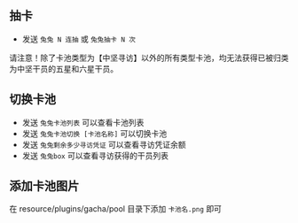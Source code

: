 ## 抽卡

- 发送 `兔兔 N 连抽` 或 `兔兔抽卡 N 次`

请注意！除了卡池类型为【中坚寻访】以外的所有类型卡池，均无法获得已被归类为中坚干员的五星和六星干员。

## 切换卡池

- 发送 `兔兔卡池列表` 可以查看卡池列表
- 发送 `兔兔卡池切换 [卡池名称]` 可以切换卡池
- 发送 `兔兔剩余多少寻访凭证` 可以查看寻访凭证余额
- 发送 `兔兔box` 可以查看寻访获得的干员列表

## 添加卡池图片

在 resource/plugins/gacha/pool 目录下添加 `卡池名.png` 即可
